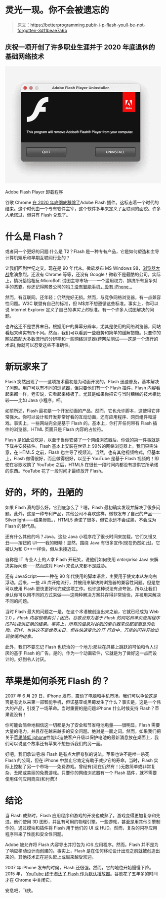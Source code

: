 # 灵光一现。你不会被遗忘的

> 原文：<https://betterprogramming.pub/r-i-p-flash-youll-be-not-forgotten-3d11beae7a6b>

## 庆祝一项开创了许多职业生涯并于 2020 年底退休的基础网络技术

![](img/8a40551270aae9daabec5528c1d64f9d.png)

Adobe Flash Player 卸载程序

谷歌 Chrome [在 2020 年底彻底移除了](https://www.chromium.org/flash-roadmap#TOC-Flash-Support-Removed-from-Chromium-Target:-Chrome-88---Jan-2021-)Adobe Flash 插件。这标志着一个时代的结束。这个时代由一个专有软件主宰，这个软件多年来定义了互联网的面貌。许多人承诺过，但只有 Flash 兑现了。

# 什么是 Flash？

或者问一个更好的问题:什么是 T2？Flash 是一种专有产品，它是如何塑造和主导计算机娱乐和早期互联网行业的？

让我们回到世纪之交。现在是 90 年代末。微软发布 MS Windows 98，[浏览器大战](https://en.wikipedia.org/wiki/Browser_wars)愈演愈烈。还没有 Chrome 等等，还没有 Google！微软不是最酷的公司。实际上，情况恰恰相反:Micro$oft 试图主导市场——一个滥用权力、排挤所有竞争对手的恶霸。你还记得网景公司的[吗？没有智能手机，没有 iPhone…](https://en.wikipedia.org/wiki/Netscape_Navigator)

然而，有互联网。还年轻；仍然完好无损。然而，与竞争网络浏览器，有一点兼容性问题。W3C 联盟有自己的标准，但 M$并不想遵循这些标准。事实上，你可以说 Internet Explorer 定义了自己的*事实上的*标准。有一个许多人试图解决的问题。

也许这还不是世界末日。根据用户的屏幕分辨率，尤其是使用的网络浏览器，网站看起来确实有所不同。然而，我们可以看到一些趋势和简单的缓解措施。只要你的网站匹配大多数流行的分辨率和一些网络浏览器(跨网站测试——这是一个流行的术语),你就可以忍受这些不准确性。

# 新玩家来了

Flash 突然出现了——这项技术最初是为动画开发的。Flash 迅速普及，基本解决了问题。用户可以有不同的浏览器，但只要他们有一个 Flash 插件，Flash 内容看起来都一样，老实说，它看起来棒极了。尤其是如果你把它与当时糟糕的技术相比较——比如 Java 小程序。呸。

如前所述，Flash 最初是一个开发动画的产品。然而，它也允许脚本，这使得它非常强大。你可以设计和开发非常好看的互动动画，还有应用程序、网页组件和游戏。事实上，一些网站完全是基于 Flash 的。基本上，你打开任何带有 Flash 插件的浏览器，HTML 页面只是 Flash 内容的占位符。

Flash 是如此受欢迎，以至于当你安装了一个网络浏览器后，你做的第一件事就是下载并安装插件。Flash 基本上安装在世界上 99%的网络浏览器上。我们只需注意，在 HTML5 之前，Flash 也主导了视频流。当然，也有其他视频格式，但基本上，Flash 做得很好，而且做得很好，以至于 YouTube 是基于 Flash 视频的！即使在谷歌收购了 YouTube 之后，HTML5 在很长一段时间内都没有提供它所承诺的东西。YouTube 花了一段时间才最终放开 Flash。

# 好的，坏的，丑陋的

如果 Flash 真的那么好，它到底怎么了？嗯，Flash 最初确实发现并解决了很多问题。此外，这是一种专利产品，其他公司不喜欢这样。微软发布了自己的产品——Silverlight——结果惨败。，HTML5 承诺了很多，但它永远不会成熟，不会成为 Flash 的替代品。

还有什么其他的吗？Java。这些 Java 小程序花了很长时间来加载，它们又慢又丑——按钮的 UI——我的眼睛！显然，围绕 Java 有很多宣传(现在仍然如此)。它被认为和 C++一样快，但从未接近过。

自称是 IT 专业人士的人拿 Flash 开玩笑，说他们如何使用 *enterprise* Java 来解决实际问题——然而这对 Flash 来说从来都不是威胁。

还有 JavaScript——一种在 90 年代使用的脚本语言，主要用于使文本从左向右浮动。后来，一些 JS 库开始流行，并被用来解决跨浏览器的兼容性问题。但是您可以使用 Flash 更快更好地完成这项工作。也许这种说法有点夸张，所以让我们承认你可以用不同的方式来做——这两种解决方案共存得非常愉快，并被用来解决不同的问题。

当时 Flash 最大的问题之一是，在这个术语被创造出来之前，它就已经成为 Web 2.0 *。Flash 内容很难索引；因此，谷歌没有为基于 Flash 的网站和单页应用程序(SPA)提供正确的结果。事实上，所有的温泉对谷歌的索引器来说都是窒息的危险。同样，也许这不是世界末日，但在快速变化的 IT 行业中，万能的闪存开始出现放缓的迹象。*

此外，我们不要忘记 Flash 也统治的一个地方:那些在屏幕上跳跃的可怕和令人讨厌的基于 Flash 的广告。是的，作为一个动画软件，它就是为了做好这一点而设计的。好到令人讨厌。

# 苹果是如何杀死 Flash 的？

2007 年 6 月 29 日，iPhone 发布，震动了电脑和手机市场。我们可以争论这是否是有史以来第一部智能手机，但诺基亚或黑莓发生了什么？事实是，这是一个伟大的产品，引发了一场革命。当时重要的是问题:iPhone 什么时候支持 Flash？苹果说没有！

你可能会简单地相信这一切都是为了安全和节省电池电量——很明显，Flash 需要大量的电力，并且存在越来越多的安全问题。绝对是一面之词。然而，如果我们把关于[苹果降低 iphone](https://www.bbc.com/news/technology-51413724)性能以迫使客户升级以保护电池的最新消息放在桌面上，我们可以说这个故事还有苹果不想告诉我们的另一面。

好吧，我们承认吧:杀 Flash 是有点大胆夸张的说法。苹果也许不是唯一杀死 Flash 的公司，但在 iPhone 中禁止它肯定有助于减少它的寿命。当时，Flash 实际上控制了另一个市场——免费游戏。曾经有(现在仍然有！)无数简单或非常复杂、丑陋或美丽的免费游戏。只要你的网络浏览器有一个 Flash 插件，就不需要使用任何应用商店(和付费)!

# 结论

当 Flash 成熟时，Flash 应用程序和游戏的开发也成熟了。游戏变得更加复杂和先进。他们使用 3D 图形，并且有可用的物理引擎。一些游戏，甚至是用其他引擎制作的，通过模块和插件将 Flash 用于他们的 UI 或 HUD。然而，复杂的闪存应用程序带来了性能和安全性问题。

Adobe 被允许将 Flash 内容导出并打包为 iOS 应用程序。然而，Flash 并不是为了响应移动设计而创建的。事实上，Flash 是在任何移动设计出现之前就被创造出来的。其他技术正在迎头赶上或越来越受欢迎。

2007 年 iPhone 发布的时候，Flash 还很强。然而，它的地位开始慢慢下降。2015 年， [YouTube 终于淘汰了 Flash 作为默认播放器](https://www.theverge.com/2015/1/27/7926001/youtube-drops-flash-for-html5-video-default)。谷歌花了五年多的时间才在 Chrome 中关闭它。

安息吧，飞侠。